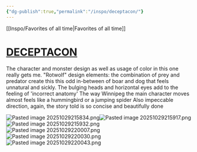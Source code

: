 ```yaml
---
{"dg-publish":true,"permalink":"/inspo/deceptacon/"}
---
```


[[Inspo/Favorites of all time\|Favorites of all time]]
# [DECEPTACON](https://www.youtube.com/watch?v=fLbJVxxvqBQ)

The character and monster design as well as usage of color in this one really gets me. 
"Rotwolf" design elements: the combination of prey and predator create this this odd in-between of boar and dog that feels unnatural and sickly. The bulging heads and horizontal eyes add to the feeling of 'incorrect anatomy'
The way Winnipeg the main character moves almost feels like a hummingbird or a jumping spider
Also impeccable direction, again, the story told is so concise and beautifully done  

![Pasted image 20251029215834.png](/img/user/Images/Pasted%20image%2020251029215834.png)![Pasted image 20251029215917.png](/img/user/Images/Pasted%20image%2020251029215917.png)![Pasted image 20251029215932.png](/img/user/Images/Pasted%20image%2020251029215932.png)![Pasted image 20251029220007.png](/img/user/Images/Pasted%20image%2020251029220007.png)![Pasted image 20251029220030.png](/img/user/Images/Pasted%20image%2020251029220030.png)![Pasted image 20251029220043.png](/img/user/Images/Pasted%20image%2020251029220043.png)